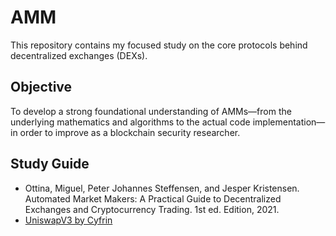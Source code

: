 # AMM
This repository contains my focused study on the core protocols behind decentralized exchanges (DEXs).

## Objective
To develop a strong foundational understanding of AMMs—from the underlying mathematics and algorithms to the actual code implementation—in order to improve as a blockchain security researcher.

## Study Guide
- Ottina, Miguel, Peter Johannes Steffensen, and Jesper Kristensen. Automated Market Makers: A Practical Guide to Decentralized Exchanges and Cryptocurrency Trading. 1st ed. Edition, 2021.
- [UniswapV3 by Cyfrin](https://updraft.cyfrin.io/courses/uniswap-v3/course-intro/welcome)
